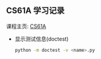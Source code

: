 ## CS61A 学习记录

课程主页: [CS61A](https://inst.eecs.berkeley.edu/~cs61a/su20/)

- 显示测试信息(doctest)
  ```bash
  python -m doctest -v <name>.py
  ```
